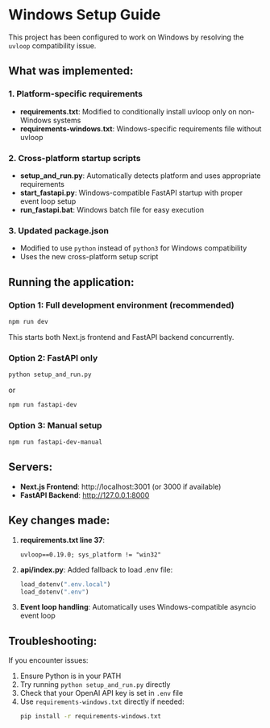 # Windows Setup Guide

This project has been configured to work on Windows by resolving the `uvloop` compatibility issue.

## What was implemented:

### 1. Platform-specific requirements
- **requirements.txt**: Modified to conditionally install uvloop only on non-Windows systems
- **requirements-windows.txt**: Windows-specific requirements file without uvloop

### 2. Cross-platform startup scripts
- **setup_and_run.py**: Automatically detects platform and uses appropriate requirements
- **start_fastapi.py**: Windows-compatible FastAPI startup with proper event loop setup
- **run_fastapi.bat**: Windows batch file for easy execution

### 3. Updated package.json
- Modified to use `python` instead of `python3` for Windows compatibility
- Uses the new cross-platform setup script

## Running the application:

### Option 1: Full development environment (recommended)
```bash
npm run dev
```
This starts both Next.js frontend and FastAPI backend concurrently.

### Option 2: FastAPI only
```bash
python setup_and_run.py
```
or
```bash
npm run fastapi-dev
```

### Option 3: Manual setup
```bash
npm run fastapi-dev-manual
```

## Servers:
- **Next.js Frontend**: http://localhost:3001 (or 3000 if available)
- **FastAPI Backend**: http://127.0.0.1:8000

## Key changes made:

1. **requirements.txt line 37**: 
   ```
   uvloop==0.19.0; sys_platform != "win32"
   ```

2. **api/index.py**: Added fallback to load .env file:
   ```python
   load_dotenv(".env.local")
   load_dotenv(".env")
   ```

3. **Event loop handling**: Automatically uses Windows-compatible asyncio event loop

## Troubleshooting:

If you encounter issues:
1. Ensure Python is in your PATH
2. Try running `python setup_and_run.py` directly
3. Check that your OpenAI API key is set in `.env` file
4. Use `requirements-windows.txt` directly if needed:
   ```bash
   pip install -r requirements-windows.txt
   ```
